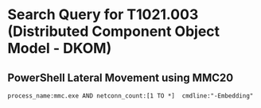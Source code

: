 # Search Query for T1021.003 (Distributed Component Object Model - DKOM)

## PowerShell Lateral Movement using MMC20

`process_name:mmc.exe AND netconn_count:[1 TO *]  cmdline:"-Embedding"`
